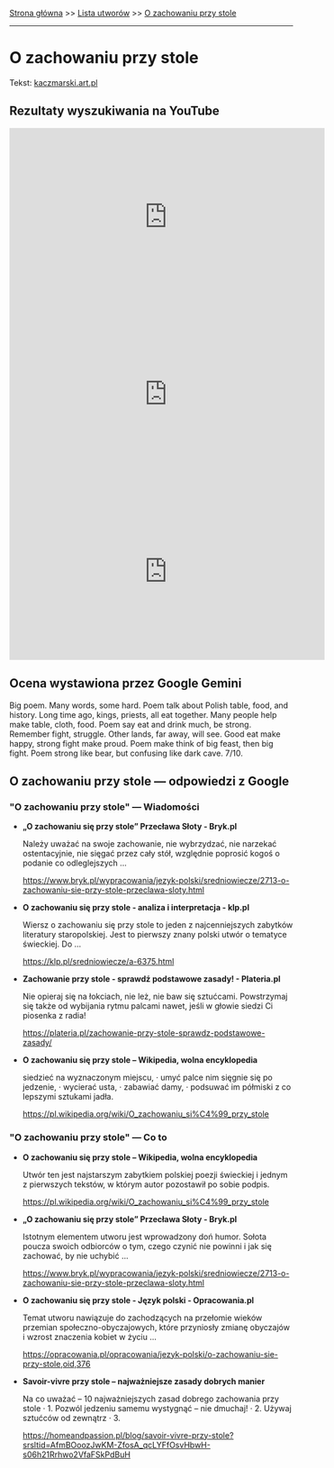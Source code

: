 [Strona główna](../index.md) >> [Lista utworów](../list.md) >> [O zachowaniu przy stole](363.md)

---

# O zachowaniu przy stole

Tekst: [kaczmarski.art.pl](https://www.kaczmarski.art.pl/tworczosc/wiersze/o-zachowaniu-przy-stole/)

## Rezultaty wyszukiwania na YouTube

<iframe width="560" height="315" src="https://www.youtube.com/embed/wGdPFpxxPW4?si=IdontcarewhotheIRSsendsImnotpayingtaxes" title="YouTube video player" frameborder="0" allow="accelerometer; autoplay; clipboard-write; encrypted-media; gyroscope; picture-in-picture; web-share" referrerpolicy="strict-origin-when-cross-origin" allowfullscreen></iframe>

<iframe width="560" height="315" src="https://www.youtube.com/embed/-52B6QH_6QE?si=IdontcarewhotheIRSsendsImnotpayingtaxes" title="YouTube video player" frameborder="0" allow="accelerometer; autoplay; clipboard-write; encrypted-media; gyroscope; picture-in-picture; web-share" referrerpolicy="strict-origin-when-cross-origin" allowfullscreen></iframe>

<iframe width="560" height="315" src="https://www.youtube.com/embed/nSeALAOn7WM?si=IdontcarewhotheIRSsendsImnotpayingtaxes" title="YouTube video player" frameborder="0" allow="accelerometer; autoplay; clipboard-write; encrypted-media; gyroscope; picture-in-picture; web-share" referrerpolicy="strict-origin-when-cross-origin" allowfullscreen></iframe>

## Ocena wystawiona przez Google Gemini

Big poem. Many words, some hard. Poem talk about Polish table, food, and history. Long time ago, kings, priests, all eat together. Many people help make table, cloth, food. Poem say eat and drink much, be strong. Remember fight, struggle. Other lands, far away, will see. Good eat make happy, strong fight make proud. Poem make think of big feast, then big fight. Poem strong like bear, but confusing like dark cave. 7/10.


## O zachowaniu przy stole — odpowiedzi z Google

### "O zachowaniu przy stole" — Wiadomości

- **„O zachowaniu się przy stole” Przecława Słoty - Bryk.pl**

    Należy uważać na swoje zachowanie, nie wybrzydzać, nie narzekać ostentacyjnie, nie sięgać przez cały stół, względnie poprosić kogoś o podanie co odleglejszych ... 

   <https://www.bryk.pl/wypracowania/jezyk-polski/sredniowiecze/2713-o-zachowaniu-sie-przy-stole-przeclawa-sloty.html>
- **O zachowaniu się przy stole - analiza i interpretacja - klp.pl**

    Wiersz o zachowaniu się przy stole to jeden z najcenniejszych zabytków literatury staropolskiej. Jest to pierwszy znany polski utwór o tematyce świeckiej. Do ... 

   <https://klp.pl/sredniowiecze/a-6375.html>
- **Zachowanie przy stole - sprawdź podstawowe zasady! - Plateria.pl**

    Nie opieraj się na łokciach, nie leż, nie baw się sztućcami. Powstrzymaj się także od wybijania rytmu palcami nawet, jeśli w głowie siedzi Ci piosenka z radia! 

   <https://plateria.pl/zachowanie-przy-stole-sprawdz-podstawowe-zasady/>
- **O zachowaniu się przy stole – Wikipedia, wolna encyklopedia**

    siedzieć na wyznaczonym miejscu, · umyć palce nim sięgnie się po jedzenie, · wycierać usta, · zabawiać damy, · podsuwać im półmiski z co lepszymi sztukami jadła. 

   <https://pl.wikipedia.org/wiki/O_zachowaniu_si%C4%99_przy_stole>

### "O zachowaniu przy stole" — Co to

- **O zachowaniu się przy stole – Wikipedia, wolna encyklopedia**

    Utwór ten jest najstarszym zabytkiem polskiej poezji świeckiej i jednym z pierwszych tekstów, w którym autor pozostawił po sobie podpis. 

   <https://pl.wikipedia.org/wiki/O_zachowaniu_si%C4%99_przy_stole>
- **„O zachowaniu się przy stole” Przecława Słoty - Bryk.pl**

    Istotnym elementem utworu jest wprowadzony doń humor. Sołota poucza swoich odbiorców o tym, czego czynić nie powinni i jak się zachować, by nie uchybić ... 

   <https://www.bryk.pl/wypracowania/jezyk-polski/sredniowiecze/2713-o-zachowaniu-sie-przy-stole-przeclawa-sloty.html>
- **O zachowaniu się przy stole - Język polski - Opracowania.pl**

    Temat utworu nawiązuje do zachodzących na przełomie wieków przemian społeczno-obyczajowych, które przyniosły zmianę obyczajów i wzrost znaczenia kobiet w życiu ... 

   <https://opracowania.pl/opracowania/jezyk-polski/o-zachowaniu-sie-przy-stole,oid,376>
- **Savoir-vivre przy stole – najważniejsze zasady dobrych manier**

    Na co uważać – 10 najważniejszych zasad dobrego zachowania przy stole · 1. Pozwól jedzeniu samemu wystygnąć – nie dmuchaj! · 2. Używaj sztućców od zewnątrz · 3. 

   <https://homeandpassion.pl/blog/savoir-vivre-przy-stole?srsltid=AfmBOoozJwKM-ZfosA_qcLYFfOsvHbwH-s06h21Rrhwo2VfaFSkPdBuH>

